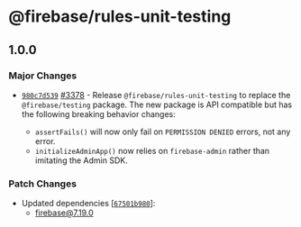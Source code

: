 # @firebase/rules-unit-testing

## 1.0.0
### Major Changes



- [`980c7d539`](https://github.com/firebase/firebase-js-sdk/commit/980c7d53964cd28d6c6ad2ab4b859580997a476c) [#3378](https://github.com/firebase/firebase-js-sdk/pull/3378)  - Release `@firebase/rules-unit-testing` to replace the `@firebase/testing` package. The new
  package is API compatible but has the following breaking behavior changes:
  
    * `assertFails()` will now only fail on `PERMISSION DENIED` errors, not any error.
    * `initializeAdminApp()` now relies on `firebase-admin` rather than imitating the Admin SDK.

### Patch Changes

- Updated dependencies [[`67501b980`](https://github.com/firebase/firebase-js-sdk/commit/67501b9806c7014738080bc0be945b2c0748c17e)]:
  - firebase@7.19.0
